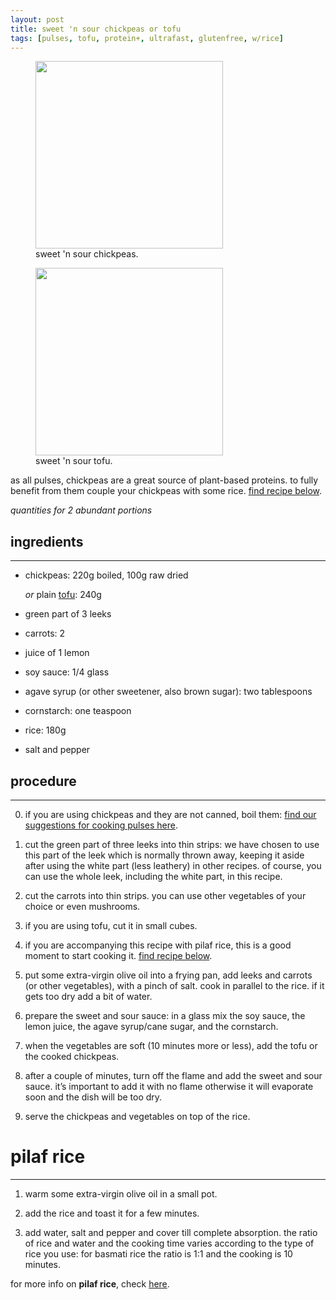```yaml
---
layout: post
title: sweet 'n sour chickpeas or tofu
tags: [pulses, tofu, protein+, ultrafast, glutenfree, w/rice]
---
```

<figure class="image">
 <img src="../../../images/sweet-sour-chickpeas.jpeg" width="300">
  <figcaption>sweet 'n sour chickpeas.</figcaption>
</figure>

<figure class="image">
 <img src="../../../images/sweet-sour-tofu.jpeg" width="300">
  <figcaption>sweet 'n sour tofu.</figcaption>
</figure>

as all pulses, chickpeas are a great source of plant-based proteins. to fully benefit from them couple your chickpeas with some rice. [find recipe below](#pilaf-rice).

*quantities for 2 abundant portions*

## ingredients
---

- chickpeas: 220g boiled, 100g raw dried
  
  *or* plain [tofu](https://fagiolini.github.io/guide-tofu/): 240g
- green part of 3 leeks
- carrots: 2
- juice of 1 lemon
- soy sauce: 1/4 glass
- agave syrup (or other sweetener, also brown sugar): two tablespoons
- cornstarch: one teaspoon
- rice: 180g
- salt and pepper

## procedure
---
0.  if you are using chickpeas and they are not canned, boil them: [find our suggestions for cooking pulses here](https://fagiolini.github.io/pulses-guide/).

1. cut the green part of three leeks into thin strips: we have chosen to use this part of the leek which is normally thrown away, keeping it aside after using the white part (less leathery) in other recipes. of course, you can use the whole leek, including the white part, in this recipe.

2. cut the carrots into thin strips. you can use other vegetables of your choice or even mushrooms.
   
3. if you are using tofu, cut it in small cubes.

4. if you are accompanying this recipe with pilaf rice, this is a good moment to start cooking it. [find recipe below](#pilaf-rice).

5. put some extra-virgin olive oil into a frying pan, add leeks and carrots (or other vegetables), with a pinch of salt. cook in parallel to the rice. if it gets too dry add a bit of water.

6. prepare the sweet and sour sauce: in a glass mix the soy sauce, the lemon juice, the agave syrup/cane sugar, and the cornstarch. 

7. when the vegetables are soft (10 minutes more or less), add the tofu or the cooked chickpeas.

8. after a couple of minutes, turn off the flame and add the sweet and sour sauce. it’s important to add it with no flame otherwise it will evaporate soon and the dish will be too dry.

9.  serve the chickpeas and vegetables on top of the rice.


# pilaf rice
---

1. warm some extra-virgin olive oil in a small pot.
   
2. add the rice and toast it for a few minutes.
   
3. add water, salt and pepper and cover till complete absorption. the ratio of rice and water and the cooking time varies according to the type of rice you use: for basmati rice the ratio is 1:1 and the cooking is 10 minutes.

for more info on **pilaf rice**, check [here](https://fagiolini.github.io/pilaf-rice/).
